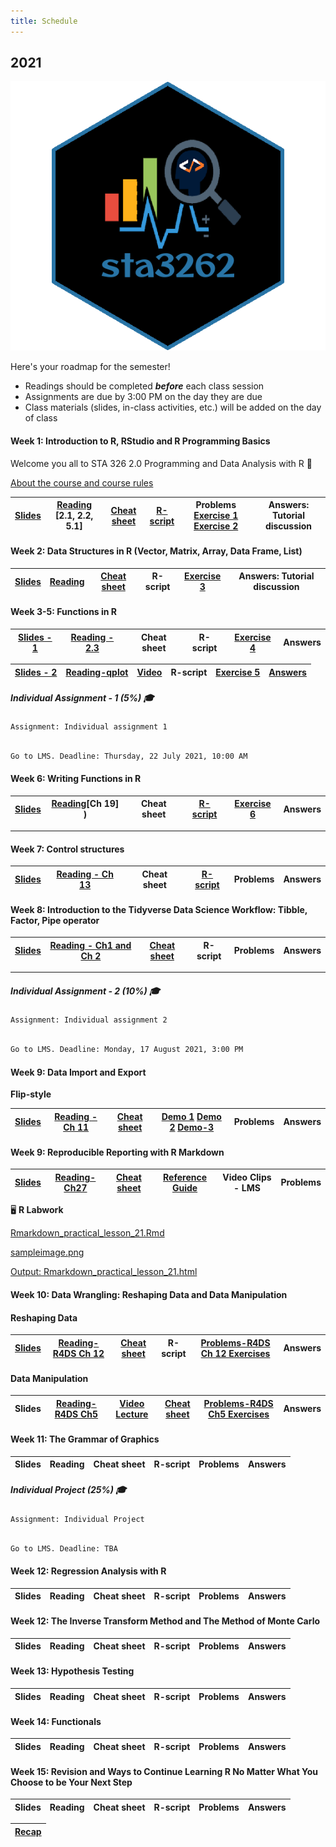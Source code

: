 ```yaml
---
title: Schedule
---
```



## 2021

![](https://github.com/statisticsmart/Rprogramming/blob/master/static/hexsticker/sta3262_hexSticker.png)

Here's your roadmap for the semester! 

- <i class="fas fa-book-reader"></i> Readings should be completed ***before*** each class session
- <i class="fas fa-laptop-code"></i> Assignments are due by 3:00 PM on the day they are due
- <i class="fas fa-university"></i></a> Class materials (slides, in-class activities, etc.) will be added on the day of class



#### Week 1: Introduction to R, RStudio and R Programming Basics

Welcome you all to STA 326 2.0 Programming and Data Analysis with R :clap:

[About the course and course rules](/2021/week0.html)

|[Slides](/2021/week1/l12021.html)    	|  [Reading](https://rstudio-education.github.io/hopr/basics.html) [2.1, 2.2, 5.1]  	|  [Cheat sheet](/cheatsheets/baser.pdf) 	| [R-script](/rscript/rscript1.R) | Problems [Exercise 1](https://thiyangt.github.io/rworkbook/index.html) [Exercise 2](https://thiyangt.github.io/rworkbook/intro.html)	| Answers: Tutorial discussion |
|:-:	|:-:	|:-:	|:-:	|:-:	| :-:	|


#### Week 2: Data Structures in R (Vector, Matrix, Array, Data Frame, List) 

|[Slides](/slides/l22021.html)    	|  [Reading](https://rstudio-education.github.io/hopr/r-objects.html#matrices)	|  [Cheat sheet]((/cheatsheets/baser.pdf)) 	| R-script | [Exercise 3](https://thiyangt.github.io/rworkbook/matrices-arrays-data-frames.html) 	| Answers: Tutorial discussion |
|:-:	|:-:	|:-:	|:-:	|:-:	| :-:	|

#### Week 3-5: Functions in R 

|[Slides - 1](/slides/l32021.html)    	|  [Reading - 2.3](https://rstudio-education.github.io/hopr/basics.html#functions) 	|  Cheat sheet 	| R-script | [Exercise 4](https://thiyangt.github.io/rworkbook/built-in-functions-in-r.html#lecture-slides-2)	| Answers |
|:-:	|:-:	|:-:	|:-:	|:-:	| :-:	|


|[Slides - 2](/slides/l42021.html)  	|  [Reading-qplot](https://ggplot2.tidyverse.org/reference/qplot.html)  	|  [Video](https://www.youtube.com/watch?v=HeqHMM4ziXA) 	| R-script | [Exercise 5](https://thiyangt.github.io/rworkbook/data-visualization-with-r-qplot.html) 	| [Answers](/answers/Week3Answers.pdf) |
|:-:	|:-:	|:-:	|:-:	|:-:	| :-:	|

##### Individual Assignment - 1 (5%) 🎓

```{r class.source="watch-out"}
Assignment: Individual assignment 1
```

```diff

Go to LMS. Deadline: Thursday, 22 July 2021, 10:00 AM

```

#### Week 6:  Writing Functions in R  

|[Slides](/slides/l52021.html)    	|  [Reading](https://r4ds.had.co.nz/functions.html)[Ch 19] )  	|  Cheat sheet 	| [R-script](/slides/functionsanswers.R) | [Exercise 6](https://thiyangt.github.io/rworkbook/writing-functions-in-r.html) 	| Answers |
|:-:	|:-:	|:-:	|:-:	|:-:	| :-:	|

----------------------------------------------------------------------------------

#### Week 7:  Control structures

|[Slides](/slides/l62021.html)    	|  [Reading - Ch 13](https://bookdown.org/rdpeng/rprogdatascience/control-structures.html)  	|  Cheat sheet 	| [R-script](/rscript/cs.R) | Problems 	| Answers |
|:-:	|:-:	|:-:	|:-:	|:-:	| :-:	|




#### Week 8: Introduction to the Tidyverse Data Science Workflow: Tibble, Factor, Pipe operator

|[Slides](/slides/l72021.html)     	|  [Reading - Ch1 and Ch 2](https://r4ds.had.co.nz/introduction.html) 	|  [Cheat sheet](/cheatsheets/tibble.jpeg) 	| R-script | Problems 	| Answers |
|:-:	|:-:	|:-:	|:-:	|:-:	| :-:	|

----------------------------------------------------------------------------------

##### Individual Assignment - 2 (10%) 🎓

```{r class.source="watch-out"}
Assignment: Individual assignment 2
```

```diff

Go to LMS. Deadline: Monday, 17 August 2021, 3:00 PM

```


#### Week 9: Data Import and Export

**Flip-style**

|[Slides](/slides/l82021.html)     	|  [Reading - Ch 11](https://r4ds.had.co.nz/data-import.html)  	|  [Cheat sheet](/cheatsheets/data-import.pdf) 	| [Demo 1](https://www.youtube.com/watch?v=i-tshXv6lTg&t=381s) [Demo 2](https://www.youtube.com/watch?v=3pW3wZ-Dprg) [Demo-3](https://www.youtube.com/watch?v=K58J7EvGXDA)| Problems 	| Answers |
|:-:	|:-:	|:-:	|:-:	|:-:	| :-:	|


#### Week 9: Reproducible Reporting with R Markdown


|[Slides](/slides/l92021.html)  	|  [Reading-Ch27](https://r4ds.had.co.nz/r-markdown.html)  	|  [Cheat sheet](/cheatsheets/rmarkdown-cheatsheet-2.0.pdf) 	| [Reference Guide](/cheatsheets/rmarkdown-reference.pdf)  | Video Clips - LMS 	| Problems |
|:-:	|:-:	|:-:	|:-:	|:-:	| :-:	|

🖥️ **R Labwork**

[Rmarkdown_practical_lesson_21.Rmd](/rscripts/rmarkdown_labwork/Rmarkdown_practical_lesson_21.Rmd)

[sampleimage.png](/rscripts/rmarkdown_labwork/sampleimage.png)

[Output: Rmarkdown_practical_lesson_21.html](/rscripts/rmarkdown_labwork/Rmarkdown_practical_lesson_21.html)



#### Week 10: Data Wrangling: Reshaping Data and Data Manipulation

#### Reshaping Data

|[Slides](/slides/l102021.html)    	|  [Reading-R4DS Ch 12](https://r4ds.had.co.nz/tidy-data.html)   	|  [Cheat sheet](/cheatsheets/data-wrangling-cheatsheet.pdf) 	| R-script | [Problems-R4DS Ch 12 Exercises](https://r4ds.had.co.nz/tidy-data.html) 	| Answers |
|:-:	|:-:	|:-:	|:-:	|:-:	| :-:	|

#### Data Manipulation

| Slides   	|  [Reading-R4DS Ch5](https://r4ds.had.co.nz/transform.html)  	|[Video Lecture](/video.pdf)   |[Cheat sheet](/cheatsheets/data-wrangling-cheatsheet.pdf) 	|  [Problems-R4DS Ch5 Exercises](https://r4ds.had.co.nz/transform.html)	| Answers |
|:-:	|:-:	|:-:	|:-:	|:-:	|:-:|


#### Week 11: The Grammar of Graphics 



|Slides    	|  Reading  	|  Cheat sheet 	| R-script | Problems 	| Answers |
|:-:	|:-:	|:-:	|:-:	|:-:	| :-:	|



##### Individual Project (25%) 🎓

```{r class.source="watch-out"}
Assignment: Individual Project
```

```diff

Go to LMS. Deadline: TBA

```

#### Week 12:  Regression Analysis with R



|Slides    	|  Reading  	|  Cheat sheet 	| R-script | Problems 	| Answers |
|:-:	|:-:	|:-:	|:-:	|:-:	| :-:	|


#### Week 12: The Inverse Transform Method and The Method of Monte Carlo

|Slides    	|  Reading  	|  Cheat sheet 	| R-script | Problems 	| Answers |
|:-:	|:-:	|:-:	|:-:	|:-:	| :-:	|

#### Week 13: Hypothesis Testing

|Slides    	|  Reading  	|  Cheat sheet 	| R-script | Problems 	| Answers |
|:-:	|:-:	|:-:	|:-:	|:-:	| :-:	|

#### Week 14: Functionals

|Slides    	|  Reading  	|  Cheat sheet 	| R-script | Problems 	| Answers |
|:-:	|:-:	|:-:	|:-:	|:-:	| :-:	|


#### Week 15: Revision and Ways to Continue Learning R No Matter What You Choose to be Your Next Step

|Slides    	|  Reading  	|  Cheat sheet 	| R-script | Problems 	| Answers |
|:-:	|:-:	|:-:	|:-:	|:-:	| :-:	|



|[Recap](/slides/recap.pdf)   	|  
|:-:	|


